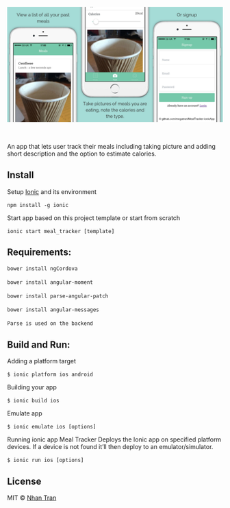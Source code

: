 <p align = "center">
    <img src="/meal_tracker.jpg" />
</p>

<br>

An app that lets user track their meals including taking picture and adding short description and the option to estimate calories.

## Install
Setup [Ionic](http://ionicframework.com/docs/cli/start.html) and its environment

```
npm install -g ionic
```
Start app based on this project template or start from scratch
```
ionic start meal_tracker [template]
```
## Requirements:

```
bower install ngCordova

bower install angular-moment

bower install parse-angular-patch

bower install angular-messages

Parse is used on the backend
```
## Build and Run:
Adding a platform target
```
$ ionic platform ios android
```
Building your app
```
$ ionic build ios
```
Emulate app
```
$ ionic emulate ios [options]
```
Running ionic app Meal Tracker
Deploys the Ionic app on specified platform devices. If a device is not found it’ll then deploy to an emulator/simulator.
```
$ ionic run ios [options]
```

## License

MIT © [Nhan Tran](http://trannhan.com)
